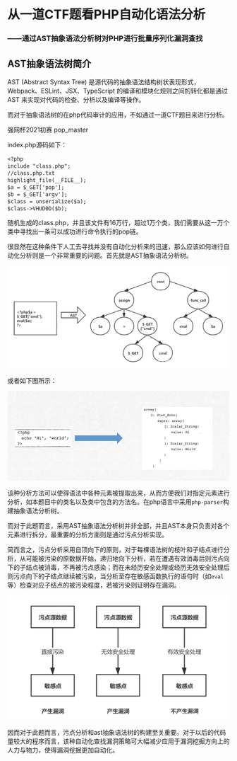 # 从一道CTF题看PHP自动化语法分析

### ——通过AST抽象语法分析树对PHP进行批量序列化漏洞查找

## AST抽象语法树简介

AST (Abstract Syntax Tree) 是源代码的抽象语法结构树状表现形式，Webpack、ESLint、JSX、TypeScript 的编译和模块化规则之间的转化都是通过 AST 来实现对代码的检查、分析以及编译等操作。

而对于抽象语法树的在php代码审计的应用，不如通过一道CTF题目来进行分析。

强网杯2021初赛 pop_master

index.php源码如下：

```
<?php
include "class.php";
//class.php.txt
highlight_file(__FILE__);
$a = $_GET['pop'];
$b = $_GET['argv'];
$class = unserialize($a);
$class->VHUD0D($b);
```

随机生成的class.php，并且该文件有16万行，超过1万个类，我们需要从这一万个类中寻找出一条可以成功进行命令执行的pop链。

很显然在这种条件下人工去寻找并没有自动化分析来的迅速，那么应该如何进行自动化分析则是一个非常重要的问题。首先就是AST抽象语法分析树。

![AST图示](https://raw.githubusercontent.com/Heart-1ess/Heart_1ess-s-CTF-Note/master/blogs/assets/ast1.png)

或者如下图所示：

![AST图示2](https://raw.githubusercontent.com/Heart-1ess/Heart_1ess-s-CTF-Note/master/blogs/assets/ast2.png)

该种分析方法可以使得语法中各种元素被提取出来，从而方便我们对指定元素进行分析，如本题目中的类名以及类中包含的方法名。在php语言中采用`php-parser`构建抽象语法分析树。

而对于此题而言，采用AST抽象语法分析树并非全部，并且AST本身只负责对各个元素进行拆分，最重要的分析方面则是通过污点分析实现。

简而言之，污点分析采用自顶向下的原则，对于每棵语法树的枝叶和子结点进行分析，从可能被污染的原数据开始，递归地向下分析，若在遭遇有效消毒后则污点向下的子结点被消毒，不再被污点感染；而在未经历安全处理或经历无效安全处理后则污点向下的子结点继续被污染，当分析至存在敏感函数执行的语句时（如`eval`等）检查对应子结点的被污染程度，若被污染则证明存在漏洞。

![污点分析](https://raw.githubusercontent.com/Heart-1ess/Heart_1ess-s-CTF-Note/master/blogs/assets/ast3.png)

因而对于此题而言，污点分析和ast抽象语法树的构建至关重要。对于以后的代码量较大的程序而言，该种自动化查找漏洞策略可大幅减少应用于漏洞挖掘方向上的人力与物力，使得漏洞挖掘更加自动化。
